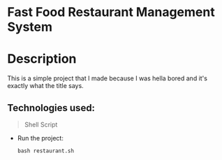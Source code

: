 # Fast Food Restaurant Management System

# Description

This is a simple project that I made because I was hella bored and it's exactly what the title says.

## Technologies used:
 
 > Shell Script

* Run the project:

  ```
  bash restaurant.sh
  ```
